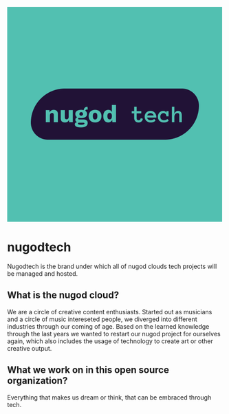 
![nugod tech logo](/nugod-tech-logo.png?raw=true "nugod tech logo")

# nugodtech
Nugodtech is the brand under which all of nugod clouds tech projects will be managed and hosted. 

## What is the nugod cloud?
We are a circle of creative content enthusiasts. Started out as musicians and a circle of music intereseted people, we diverged into different industries through our coming of age. Based on the learned knowledge through the last years we wanted to restart our nugod project for ourselves again, which also includes the usage of technology to create art or other creative output.

## What we work on in this open source organization?
Everything that makes us dream or think, that can be embraced through tech. 
